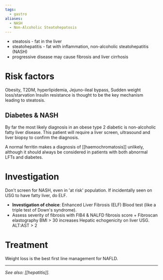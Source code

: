 ```yaml
---
tags:
  - gastro
aliases:
  - NASH
  - Non-Alcoholic Steatohepatosis
---
```

- steatosis - fat in the liver
- steatohepatitis - fat with inflammation, non-alcoholic steatohepatitis (NASH)
- progressive disease may cause fibrosis and liver cirrhosis

# Risk factors
Obesity, T2DM, hyperlipidemia, Jejuno-ileal bypass, Sudden weight loss/starvation
Insulin resistance is thought to be the key mechanism leading to steatosis.

## Diabetes & NASH
By far the most likely diagnosis in an obese type 2 diabetic is non-alcoholic fatty liver disease. This patient will require a liver screen, ultrasound and liver biopsy to confirm the diagnosis.  
  
A normal ferritin makes a diagnosis of [[haemochromatosis]] unlikely, although it should always be considered in patients with both abnormal LFTs and diabetes.
# Investigation
Don't screen for NASH, even in 'at risk' population. If incidentally seen on USG to have fatty liver, do ELF.
- **Investigation of choice**: Enhanced Liver Fibrosis (ELF) Blood test (like a triple test of Down's syndrome). 
- Assess severity of fibrosis with FIB4 & NALFD fibrosis score + Fibroscan elastography
BMI > 30 increases Hepatic echogenicity on liver USG.
ALT:AST > 2
# Treatment
Weight loss is the best first line management for NAFLD.

---
*See also: [[hepatitis]].* 